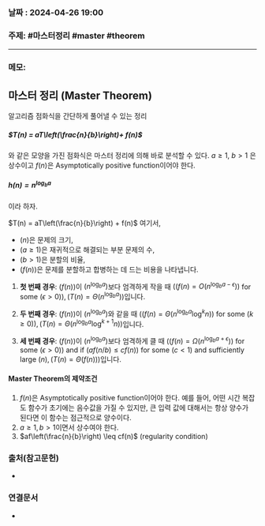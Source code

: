 
### 날짜 : 2024-04-26 19:00

### 주제: #마스터정리  #master #theorem

---
### 메모: 
## 마스터 정리 (Master Theorem)
알고리즘 점화식을 간단하게 풀어낼 수 있는 정리
##### $T(n) = aT\left(\frac{n}{b}\right)+ f(n)$
와 같은 모양을 가진 점화식은 마스터 정리에 의해 바로 분석할 수 있다.
$a \ge 1$, $b > 1$ 은 상수이고 $f(n)$은 Asymptotically positive function이어야 한다.
##### $h(n) = n^{\log_{b}{a}}$
이라 하자.

$T(n) = aT\left(\frac{n}{b}\right) + f(n)$
여기서,
- $(n)$은 문제의 크기,
- $(a \geq 1)$은 재귀적으로 해결되는 부분 문제의 수,
- $(b > 1)$은 분할의 비율,
- $(f(n))$은 문제를 분할하고 합병하는 데 드는 비용을 나타냅니다.

1. **첫 번째 경우**: $(f(n))$이 $(n^{\log_b{a}})$보다 엄격하게 작을 때 $((f(n) = O(n^{\log_b{a}-\epsilon}))$ for some $(\epsilon > 0)), (T(n) = \Theta(n^{\log_b{a}}))$입니다.
    
2. **두 번째 경우**: $(f(n))$이 $(n^{\log_b{a}})$와 같을 때 $((f(n) = \Theta(n^{\log_b{a}}\log^k{n}))$ for some $(k \geq 0)), (T(n) = \Theta(n^{\log_b{a}}\log^{k+1}{n}))$입니다.
    
3. **세 번째 경우**: $(f(n))$이 $(n^{\log_b{a}})$보다 엄격하게 클 때 $((f(n) = \Omega(n^{\log_b{a}+\epsilon}))$ for some $(\epsilon > 0))$ and if $(af(n/b) \leq cf(n))$ for some $(c < 1)$ and sufficiently large $(n), (T(n) = \Theta(f(n)))$입니다.

#### Master Theorem의 제약조건
1. $f(n)$은 Asymptotically positive function이어야 한다.
	예를 들어, 어떤 시간 복잡도 함수가 초기에는 음수값을 가질 수 있지만, 큰 입력 값에 대해서는 항상 양수가 된다면 이 함수는 점근적으로 양수이다.
2.  $a \geq 1, b > 1$이면서 상수여야 한다. 
3. $af\left(\frac{n}{b}\right) \leq cf(n)$ (regularity condition)
### 출처(참고문헌)
-

### 연결문서
-